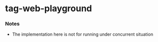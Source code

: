 tag-web-playground
==================
### Notes
- The implementation here is not for running under concurrent situation